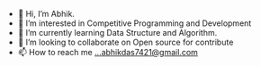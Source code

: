 - 👋 Hi, I’m Abhik.
- 👀 I’m interested in Competitive Programming and Development
- 🌱 I’m currently learning Data Structure and Algorithm.
- 💞️ I’m looking to collaborate on Open source for contribute
- 📫 How to reach me ...abhikdas7421@gmail.com

<!---
abhikdas7421/abhikdas7421 is a ✨ special ✨ repository because its `README.md` (this file) appears on your GitHub profile.
You can click the Preview link to take a look at your changes.
--->
